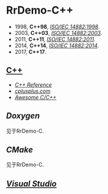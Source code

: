 # RrDemo-C++
- 1998, **C++98**, [*ISO/IEC 14882:1998*](http://iso.org/iso/catalogue_detail.htm?csnumber=25845).
- 2003, **C++03**, [*ISO/IEC 14882:2003*](http://iso.org/iso/catalogue_detail.htm?csnumber=38110).
- 2011, **C++11**, [*ISO/IEC 14882:2011*](http://iso.org/iso/catalogue_detail.htm?csnumber=50372).
- 2014, **C++14**, [*ISO/IEC 14882:2014*](http://iso.org/iso/catalogue_detail.htm?csnumber=64029).
- 2017, **C++17**.

## [C++](http://isocpp.org/)
- [*C++ Reference*](http://cppreference.com/w/cpp)
- [*cplusplus.com*](http://cplusplus.com/)
- [*Awesome C/C++*](http://github.com/fffaraz/awesome-cpp)

## *Doxygen*
见于RrDemo-C.

## *CMake*
见于RrDemo-C.

## [*Visual Studio*](http://visualstudio.com/)

